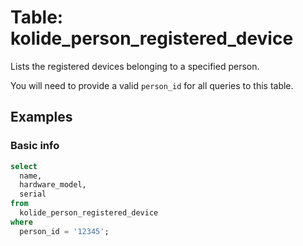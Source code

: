 # Table: kolide_person_registered_device

Lists the registered devices belonging to a specified person.

You will need to provide a valid `person_id` for all queries to this table.

## Examples

### Basic info

```sql
select
  name,
  hardware_model,
  serial
from
  kolide_person_registered_device
where
  person_id = '12345';
```
